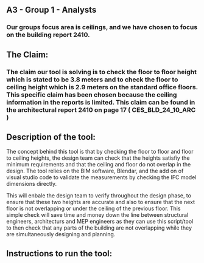## A3 - Group 1 - Analysts
### Our groups focus area is ceilings, and we have chosen to focus on the building report 2410. 

## The Claim: 
### The claim our tool is solving is to check the floor to floor height which is stated to be 3.8 meters and to check the floor to ceiling height which is 2.9 meters on the standard office floors. This specific claim has been chosen because the ceiling information in the reports is limited. This claim can be found in the architectural report 2410 on page 17 ( CES_BLD_24_10_ARC ) 

## Description of the tool: 

The concept behind this tool is that by checking the floor to floor and floor to ceiling heights, the design team can check that the heights satisfiy the minimum requirements and that the ceiling and floor do not overlap in the design. The tool relies on the BIM software, Blendar, and the add on of visual studio code to validate the measurements by checking the IFC model dimensions directly.

This will enbale the design team to verify throughout the design phase, to ensure that these two heights are accurate and also to ensure that the next floor is not overlapping or under the ceiling of the previous floor. This simple check will save time and money down the line between structural engineers, architecturs and MEP engineers as they can use this script/tool to then check that any parts of the building are not overlapping while they are simultaneously designing and planning. 

## Instructions to run the tool: 

